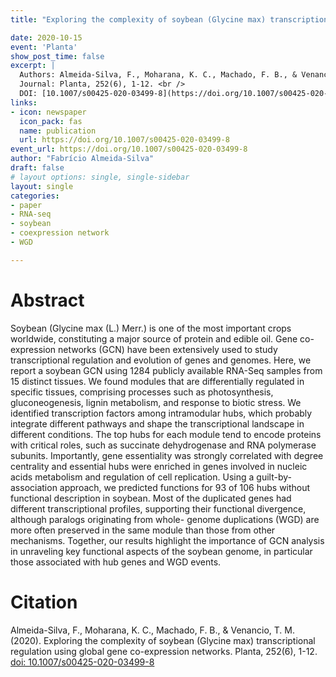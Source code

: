 ```yaml
---
title: "Exploring the complexity of soybean (Glycine max) transcriptional regulation using global gene co-expression networks"

date: 2020-10-15
event: 'Planta'
show_post_time: false
excerpt: |
  Authors: Almeida-Silva, F., Moharana, K. C., Machado, F. B., & Venancio, T. M. (2020). <br />
  Journal: Planta, 252(6), 1-12. <br />
  DOI: [10.1007/s00425-020-03499-8](https://doi.org/10.1007/s00425-020-03499-8)
links:
- icon: newspaper
  icon_pack: fas
  name: publication
  url: https://doi.org/10.1007/s00425-020-03499-8
event_url: https://doi.org/10.1007/s00425-020-03499-8
author: "Fabrício Almeida-Silva"
draft: false
# layout options: single, single-sidebar
layout: single
categories:
- paper
- RNA-seq
- soybean
- coexpression network
- WGD

---
```


# Abstract

Soybean (Glycine max (L.) Merr.) is one of the most important crops worldwide, constituting a major source of protein and edible oil. Gene co-expression networks (GCN) have been extensively used to study transcriptional regulation and evolution of genes and genomes. Here, we report a soybean GCN using 1284 publicly available RNA-Seq samples from 15 distinct tissues. We found modules that are differentially regulated in specific tissues, comprising processes such as photosynthesis, gluconeogenesis, lignin metabolism, and response to biotic stress. We identified transcription factors among intramodular hubs, which probably integrate different pathways and shape the transcriptional landscape in different conditions. The top hubs for each module tend to encode proteins with critical roles, such as succinate dehydrogenase and RNA polymerase subunits. Importantly, gene essentiality was strongly correlated with degree centrality and essential hubs were enriched in genes involved in nucleic acids metabolism and regulation of cell replication. Using a guilt-by-association approach, we predicted functions for 93 of 106 hubs without functional description in soybean. Most of the duplicated genes had different transcriptional profiles, supporting their functional divergence, although paralogs originating from whole- genome duplications (WGD) are more often preserved in the same module than those from other mechanisms. Together, our results highlight the importance of GCN analysis in unraveling key functional aspects of the soybean genome, in particular those associated with hub genes and WGD events.

# Citation

Almeida-Silva, F., Moharana, K. C., Machado, F. B., & Venancio, T. M. (2020). Exploring the complexity of soybean (Glycine max) transcriptional regulation using global gene co-expression networks. Planta, 252(6), 1-12. [doi: 10.1007/s00425-020-03499-8](https://doi.org/10.1007/s00425-020-03499-8)
